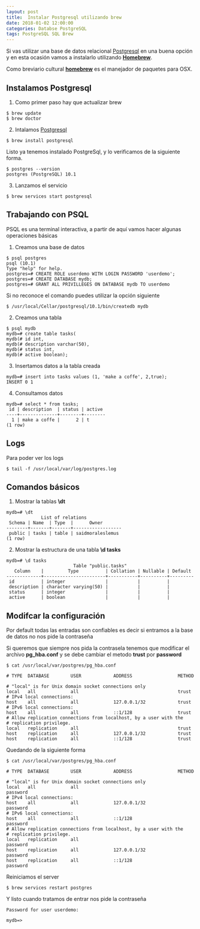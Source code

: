 ```yaml
---
layout: post
title:  Instalar Postgresql utilizando brew
date: 2018-01-02 12:00:00 
categories: Databse PostgreSQL
tags: PostgreSQL SQL Brew 
---
```


Si vas utilizar una base de datos relacional [Postgresql](https://www.postgresql.org)   en una buena opción y en esta ocasión vamos a instalarlo utilizando [**Homebrew**](https://brew.sh).

Como breviario cultural [**homebrew**](https://brew.sh) es el manejador de paquetes para OSX.

## Instalamos Postgresql 

1. Como primer paso hay que actualizar brew
```terminal
$ brew update
$ brew doctor
```

2. Intalamos [Postgresql](https://www.postgresql.org)
```terminal
$ brew install postgresql
```
Listo ya tenemos instalado PostgreSql, y lo verificamos de la siguiente forma.
```terminal
$ postgres --version
postgres (PostgreSQL) 10.1
```

3. Lanzamos el servicio
```terminal
$ brew services start postgresql
```

## Trabajando con PSQL

PSQL es una terminal interactiva, a partir de aquí vamos hacer algunas operaciones básicas

1. Creamos una base de datos
```terminal
$ psql postgres
psql (10.1)
Type "help" for help.
postgres=# CREATE ROLE userdemo WITH LOGIN PASSWORD 'userdemo';
postgres=# CREATE DATABASE mydb;
postgres=# GRANT ALL PRIVILLEGES ON DATABASE mydb TO userdemo
```
Si no reconoce el comando puedes utilizar la opción siguiente
```terminal 
$ /usr/local/Cellar/postgresql/10.1/bin/createdb mydb
```

2. Creamos una tabla
```terminal 
$ psql mydb
mydb=# create table tasks(
mydb(# id int,
mydb(# description varchar(50),
mydb(# status int,
mydb(# active boolean);
```

3. Insertamos datos a la tabla creada
```terminal
mydb=# insert into tasks values (1, 'make a coffe', 2,true);
INSERT 0 1
```

4. Consultamos datos 
```terminal
mydb=# select * from tasks;
 id | description  | status | active 
----+--------------+--------+--------
  1 | make a coffe |      2 | t
(1 row)
```

## Logs

Para poder ver los logs 
```terminal 
$ tail -f /usr/local/var/log/postgres.log
```

## Comandos básicos

1. Mostrar la tablas **\dt**
```terminal
mydb=# \dt
             List of relations
 Schema | Name  | Type  |      Owner       
--------+-------+-------+------------------
 public | tasks | table | saidmoraleslemus
(1 row)
```
2. Mostrar la estructura de una tabla  **\d tasks**
```terminal
mydb=# \d tasks
                         Table "public.tasks"
   Column    |         Type          | Collation | Nullable | Default 
-------------+-----------------------+-----------+----------+---------
 id          | integer               |           |          | 
 description | character varying(50) |           |          | 
 status      | integer               |           |          | 
 active      | boolean               |           |          | 
```

## Modifcar la configuración
Por default todas las entradas son confiables es decir si entramos a la base de datos no nos pide la contraseña

Si queremos que siempre nos pida la contrasela tenemos que modificar el archivo **pg_hba.conf** y se debe cambiar el metodo **trust** por **password**

```terminal
$ cat /usr/local/var/postgres/pg_hba.conf

# TYPE  DATABASE        USER            ADDRESS                 METHOD

# "local" is for Unix domain socket connections only
local   all             all                                     trust
# IPv4 local connections:
host    all             all             127.0.0.1/32            trust
# IPv6 local connections:
host    all             all             ::1/128                 trust
# Allow replication connections from localhost, by a user with the
# replication privilege.
local   replication     all                                     trust
host    replication     all             127.0.0.1/32            trust
host    replication     all             ::1/128                 trust
```

Quedando de la siguiente forma

```terminal
$ cat /usr/local/var/postgres/pg_hba.conf

# TYPE  DATABASE        USER            ADDRESS                 METHOD

# "local" is for Unix domain socket connections only
local   all             all                                     password
# IPv4 local connections:
host    all             all             127.0.0.1/32            password
# IPv6 local connections:
host    all             all             ::1/128                 password
# Allow replication connections from localhost, by a user with the
# replication privilege.
local   replication     all                                     password
host    replication     all             127.0.0.1/32            password
host    replication     all             ::1/128                 password
```

Reiniciamos el server

```terminal
$ brew services restart postgres
```

Y listo cuando tratamos de entrar nos pide la contraseña
```terminal
Password for user userdemo:  

mydb=>
```
